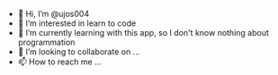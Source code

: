 - 👋 Hi, I’m @ujos004
- 👀 I’m interested in learn to code 
- 🌱 I’m currently learning with this app, so I don't know nothing about programmation 
- 💞️ I’m looking to collaborate on ...
- 📫 How to reach me ...

<!---
ujos004/ujos004 is a ✨ special ✨ repository because its `README.md` (this file) appears on your GitHub profile.
You can click the Preview link to take a look at your changes.
--->
